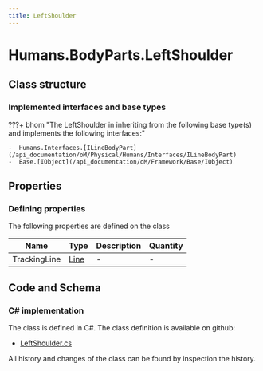 ```yaml
---
title: LeftShoulder
---
```


# Humans.BodyParts.LeftShoulder



## Class structure

### Implemented interfaces and base types

???+ bhom "The LeftShoulder in inheriting from the following base type(s) and implements the following interfaces:"

    -  Humans.Interfaces.[ILineBodyPart](/api_documentation/oM/Physical/Humans/Interfaces/ILineBodyPart)
    -  Base.[IObject](/api_documentation/oM/Framework/Base/IObject)


## Properties



### Defining properties

The following properties are defined on the class

| Name             | Type             | Description      | Quantity         |
|------------------|------------------|------------------|------------------|
| TrackingLine | [Line](/api_documentation/oM/Dimensional/Geometry/Line) | - | - |


## Code and Schema

### C# implementation

The class is defined in C#. The class definition is available on github:

- [LeftShoulder.cs](https://github.com/BHoM/BHoM/blob/develop/Humans_oM/BodyParts\LeftShoulder.cs)

All history and changes of the class can be found by inspection the history.
